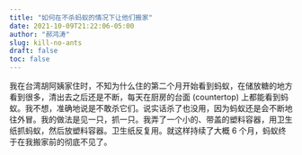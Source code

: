 ```yaml
---
title: "如何在不杀蚂蚁的情况下让他们搬家"
date: 2021-10-09T21:22:06-05:00
author: "郝鸿涛"
slug: kill-no-ants
draft: false
toc: false
---
```

我在台湾胡阿姨家住时，不知为什么住的第二个月开始看到蚂蚁，在储放糖的地方看到很多，清出去之后还是不断，每天在厨房的台面 (countertop) 上都能看到蚂蚁。我不想，准确地说是不敢杀它们。说实话杀了也没用，因为蚂蚁还是会不断地往外冒。我的做法是见一只，抓一只。我弄了一个小的、带盖的塑料容器，用卫生纸抓蚂蚁，然后放塑料容器。卫生纸反复用。就这样持续了大概 6 个月，蚂蚁终于在我搬家前的彻底不见了。